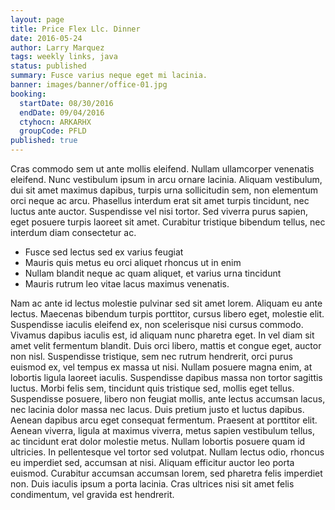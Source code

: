 ```yaml
---
layout: page
title: Price Flex Llc. Dinner
date: 2016-05-24
author: Larry Marquez
tags: weekly links, java
status: published
summary: Fusce varius neque eget mi lacinia.
banner: images/banner/office-01.jpg
booking:
  startDate: 08/30/2016
  endDate: 09/04/2016
  ctyhocn: ARKARHX
  groupCode: PFLD
published: true
---
```

Cras commodo sem ut ante mollis eleifend. Nullam ullamcorper venenatis eleifend. Nunc vestibulum ipsum in arcu ornare lacinia. Aliquam vestibulum, dui sit amet maximus dapibus, turpis urna sollicitudin sem, non elementum orci neque ac arcu. Phasellus interdum erat sit amet turpis tincidunt, nec luctus ante auctor. Suspendisse vel nisi tortor. Sed viverra purus sapien, eget posuere turpis laoreet sit amet. Curabitur tristique bibendum tellus, nec interdum diam consectetur ac.

* Fusce sed lectus sed ex varius feugiat
* Mauris quis metus eu orci aliquet rhoncus ut in enim
* Nullam blandit neque ac quam aliquet, et varius urna tincidunt
* Mauris rutrum leo vitae lacus maximus venenatis.

Nam ac ante id lectus molestie pulvinar sed sit amet lorem. Aliquam eu ante lectus. Maecenas bibendum turpis porttitor, cursus libero eget, molestie elit. Suspendisse iaculis eleifend ex, non scelerisque nisi cursus commodo. Vivamus dapibus iaculis est, id aliquam nunc pharetra eget. In vel diam sit amet velit fermentum blandit. Duis orci libero, mattis et congue eget, auctor non nisl. Suspendisse tristique, sem nec rutrum hendrerit, orci purus euismod ex, vel tempus ex massa ut nisi. Nullam posuere magna enim, at lobortis ligula laoreet iaculis. Suspendisse dapibus massa non tortor sagittis luctus. Morbi felis sem, tincidunt quis tristique sed, mollis eget tellus. Suspendisse posuere, libero non feugiat mollis, ante lectus accumsan lacus, nec lacinia dolor massa nec lacus. Duis pretium justo et luctus dapibus. Aenean dapibus arcu eget consequat fermentum. Praesent at porttitor elit.
Aenean viverra, ligula at maximus viverra, metus sapien vestibulum tellus, ac tincidunt erat dolor molestie metus. Nullam lobortis posuere quam id ultricies. In pellentesque vel tortor sed volutpat. Nullam lectus odio, rhoncus eu imperdiet sed, accumsan at nisi. Aliquam efficitur auctor leo porta euismod. Curabitur accumsan accumsan lorem, sed pharetra felis imperdiet non. Duis iaculis ipsum a porta lacinia. Cras ultrices nisi sit amet felis condimentum, vel gravida est hendrerit.

